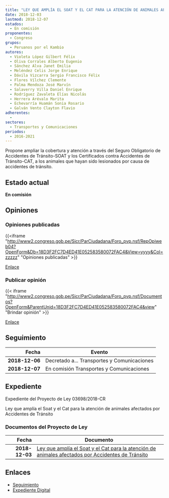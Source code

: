 ```yaml
---
title: "LEY QUE AMPLÍA EL SOAT Y EL CAT PARA LA ATENCIÓN DE ANIMALES AFECTADOS POR ACCIDENTES DE TRÁNSITO"
date: 2018-12-03
lastmod: 2018-12-07
estados: 
  - En comisión
proponentes: 
  - Congreso
grupos: 
  - Peruanos por el Kambio
autores: 
  - Violeta López Gilbert Félix
  - Oliva Corrales Alberto Eugenio
  - Sánchez Alva Janet Emilia
  - Meléndez Celis Jorge Enrique
  - Dávila Vizcarra Sergio Francisco Félix
  - Flores Vílchez Clemente
  - Palma Mendoza José Marvín
  - Salaverry Villa Daniel Enrique
  - Rodríguez Zavaleta Elías Nicolás
  - Herrera Arévalo Marita
  - Echevarría Huamán Sonia Rosario
  - Galván Vento Clayton Flavio
adherentes: 
  - 
sectores: 
  - Transportes y Comunicaciones
periodos: 
  - 2016-2021
---
```


Propone ampliar la cobertura y atención a través del Seguro Obligatorio de Accidentes de Tránsito-SOAT y los Certificados contra Accidentes de Tránsito-CAT, a los animales que hayan sido lesionados por causa de accidentes de tránsito.


## Estado actual

**En comisión**

## Opiniones

### Opiniones publicadas

{{<iframe "http://www2.congreso.gob.pe/Sicr/ParCiudadana/Foro_pvp.nsf/RepOpiweb04?OpenForm&Db=18D3F2FC7D4ED41E052583580072FAC4&View=yyyy&Col=zzzzz" "Opiniones publicadas" >}}

[Enlace](http://www2.congreso.gob.pe/Sicr/ParCiudadana/Foro_pvp.nsf/RepOpiweb04?OpenForm&Db=18D3F2FC7D4ED41E052583580072FAC4&View=yyyy&Col=zzzzz)
### Publicar opinión

{{< iframe "http://www2.congreso.gob.pe/Sicr/ParCiudadana/Foro_pvp.nsf/Documentos?OpenForm&ParentUnid=18D3F2FC7D4ED41E052583580072FAC4&view" "Brindar opinión" >}}

[Enlace](http://www2.congreso.gob.pe/Sicr/ParCiudadana/Foro_pvp.nsf/Documentos?OpenForm&ParentUnid=18D3F2FC7D4ED41E052583580072FAC4&view)

## Seguimiento

| Fecha | Evento |
|------:|--------|
| **2018-12-06** | Decretado a... Transportes y Comunicaciones|
| **2018-12-07** | En comisión Transportes y Comunicaciones|


## Expediente

Expediente del Proyecto de Ley 03698/2018-CR

Ley que amplía el Soat y el Cat para la atención de animales afectados por Accidentes de Tránsito


### Documentos del Proyecto de Ley

| Fecha | Documento |
|------:|--------|
| **2018-12-03** | [Ley que amplía el Soat y el Cat para la atención de animales afectados por Accidentes de Tránsito](http://www.leyes.congreso.gob.pe/Documentos/2016_2021/Proyectos_de_Ley_y_de_Resoluciones_Legislativas/PL0369820181203..pdf) |

## Enlaces 

- [Seguimiento](http://www2.congreso.gob.pe/Sicr/TraDocEstProc/CLProLey2016.nsf/f7fff46988ca05b1052578e100829cc7/1ba30ae25112270b052583580077fe6f?OpenDocument)
- [Expediente Digital](http://www2.congreso.gob.pe/Sicr/TraDocEstProc/CLProLey2016.nsf/f7fff46988ca05b1052578e100829cc7/1ba30ae25112270b052583580077fe6f?OpenDocument&Click=05257FB7005EB655.eb71d0cf91d8294e05256cdf006b5706/$Body/0.1C6C)
